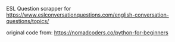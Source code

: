 ESL Question scrapper for https://www.eslconversationquestions.com/english-conversation-questions/topics/

original code from: https://nomadcoders.co/python-for-beginners